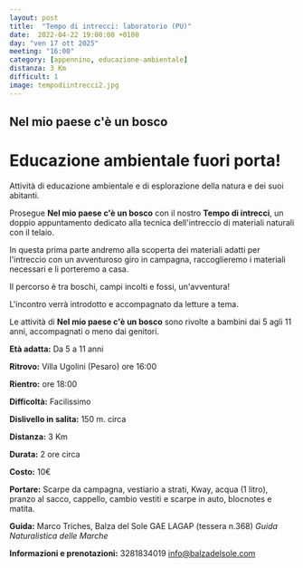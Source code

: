 ```yaml
---
layout: post
title:  "Tempo di intrecci: laboratorio (PU)"
date:  2022-04-22 19:00:00 +0100
day: "ven 17 ott 2025"
meeting: "16:00"
category: [appennino, educazione-ambientale]
distanza: 3 Km
difficult: 1
image: tempodiintrecci2.jpg
---
```


## Nel mio paese c'è un bosco

# Educazione ambientale fuori porta! 

Attività di educazione ambientale e di esplorazione della natura e dei suoi abitanti.

Prosegue **Nel mio paese c'è un bosco** con il nostro **Tempo di intrecci**, un doppio appuntamento dedicato alla tecnica dell'intreccio di materiali naturali con il telaio.

In questa prima parte andremo alla scoperta dei materiali adatti per l'intreccio con un avventuroso giro in campagna, raccoglieremo i materiali necessari e li porteremo a casa.

Il percorso è tra boschi, campi incolti e fossi, un'avventura!

L'incontro verrà introdotto e accompagnato da letture a tema.

Le attività di **Nel mio paese c'è un bosco** sono rivolte a bambini dai 5 agli 11 anni, accompagnati o meno dai genitori.


**Età adatta:** Da 5 a 11 anni 

**Ritrovo:** Villa Ugolini (Pesaro) ore 16:00 

**Rientro:** ore 18:00

**Difficoltà:** Facilissimo 

**Dislivello in salita:**  150 m. circa

**Distanza:** 3 Km

**Durata:** 2 ore circa

**Costo:** 10€ 

**Portare:** Scarpe da campagna, vestiario a strati, Kway, acqua (1 litro), pranzo al sacco, cappello, cambio vestiti e scarpe in auto, blocnotes e matita. 

**Guida:** Marco Triches, Balza del Sole GAE LAGAP (tessera n.368)
*Guida Naturalistica delle Marche*

**Informazioni e prenotazioni:** 3281834019 info@balzadelsole.com
